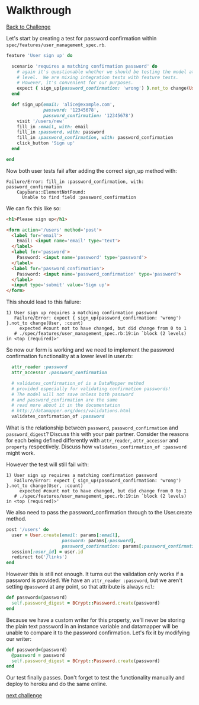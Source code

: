 # Walkthrough

[Back to Challenge](../19_password_confirmation.md)

Let's start by creating a test for password confirmation within `spec/features/user_management_spec.rb`.

```ruby
feature 'User sign up' do

  scenario 'requires a matching confirmation password' do
    # again it's questionable whether we should be testing the model at this
    # level.  We are mixing integration tests with feature tests.
    # However, it's convenient for our purposes.
    expect { sign_up(password_confirmation: 'wrong') }.not_to change(User, :count)
  end

  def sign_up(email: 'alice@example.com',
              password: '12345678',
              password_confirmation: '12345678')
    visit '/users/new'
    fill_in :email, with: email
    fill_in :password, with: password
    fill_in :password_confirmation, with: password_confirmation
    click_button 'Sign up'
  end

end
```

Now both user tests fail after adding the correct sign_up method with:

```
Failure/Error: fill_in :password_confirmation, with: password_confirmation
    Capybara::ElementNotFound:
      Unable to find field :password_confirmation
```

We can fix this like so:

```html
<h1>Please sign up</h1>

<form action='/users' method='post'>
  <label for='email'>
    Email: <input name='email' type='text'>
  </label>
  <label for='password'>
    Password: <input name='password' type='password'>
  </label>
  <label for='password_confirmation'>
    Password: <input name='password_confirmation' type='password'>
  </label>
  <input type='submit' value='Sign up'>
</form>
```

This should lead to this failure:

```
1) User sign up requires a matching confirmation password
   Failure/Error: expect { sign_up(password_confirmation: 'wrong') }.not_to change(User, :count)
     expected #count not to have changed, but did change from 0 to 1
   # ./spec/features/user_management_spec.rb:19:in `block (2 levels) in <top (required)>'
```

So now our form is working and we need to implement the password confirmation functionality at a lower level in user.rb:

```ruby
  attr_reader :password
  attr_accessor :password_confirmation

  # validates_confirmation_of is a DataMapper method
  # provided especially for validating confirmation passwords!
  # The model will not save unless both password
  # and password_confirmation are the same
  # read more about it in the documentation
  # http://datamapper.org/docs/validations.html
  validates_confirmation_of :password
```

What is the relationship between `password`, `password_confirmation` and `password_digest`?  Discuss this with your pair partner.  Consider the reasons for each being defined differently with `attr_reader`, `attr_accessor` and `property` respectively.  Discuss how `validates_confirmation_of :password` might work.

However the test will still fail with:

```
1) User sign up requires a matching confirmation password
   Failure/Error: expect { sign_up(password_confirmation: 'wrong') }.not_to change(User, :count)
     expected #count not to have changed, but did change from 0 to 1
   # ./spec/features/user_management_spec.rb:19:in `block (2 levels) in <top (required)>'
```

We also need to pass the password_confirmation through to the User.create method.

```ruby
post '/users' do
  user = User.create(email: params[:email],
                     password: params[:password],
                     password_confirmation: params[:password_confirmation])
  session[:user_id] = user.id
  redirect to('/links')
end
```

However this is still not enough. It turns out the validation only works if a password is provided. We have an `attr_reader :password`, but we aren't setting `@password` at any point, so that attribute is always `nil`:

```ruby
def password=(password)
  self.password_digest = BCrypt::Password.create(password)
end
```

Because we have a custom writer for this property, we'll never be storing the plain text password in an instance variable and datamapper will be unable to compare it to the password confirmation. Let's fix it by modifying our writer:

```ruby
def password=(password)
  @password = password
  self.password_digest = BCrypt::Password.create(password)
end
```

Our test finally passes. Don't forget to test the functionality manually and deploy to heroku and do the same online.

[next challenge](../20_improving_sign_up_workflow.md)
